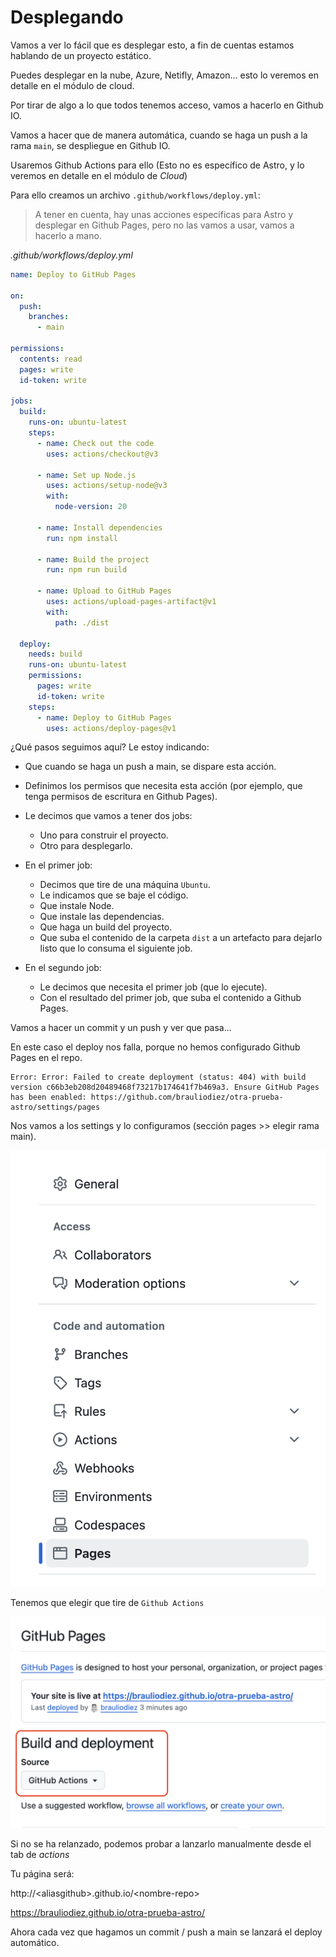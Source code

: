 # Desplegando

Vamos a ver lo fácil que es desplegar esto, a fin de cuentas estamos hablando de un proyecto estático.

Puedes desplegar en la nube, Azure, Netifly, Amazon... esto lo veremos en detalle en el módulo de cloud.

Por tirar de algo a lo que todos tenemos acceso, vamos a hacerlo en Github IO.

Vamos a hacer que de manera automática, cuando se haga un push a la rama `main`, se despliegue en Github IO.

Usaremos Github Actions para ello (Esto no es específico de Astro, y lo veremos en detalle en el módulo de _Cloud_)

Para ello creamos un archivo `.github/workflows/deploy.yml`:

> A tener en cuenta, hay unas acciones específicas para Astro y desplegar en Github Pages, pero no las vamos a usar, vamos a hacerlo a mano.

_.github/workflows/deploy.yml_

```yml
name: Deploy to GitHub Pages

on:
  push:
    branches:
      - main

permissions:
  contents: read
  pages: write
  id-token: write

jobs:
  build:
    runs-on: ubuntu-latest
    steps:
      - name: Check out the code
        uses: actions/checkout@v3

      - name: Set up Node.js
        uses: actions/setup-node@v3
        with:
          node-version: 20

      - name: Install dependencies
        run: npm install

      - name: Build the project
        run: npm run build

      - name: Upload to GitHub Pages
        uses: actions/upload-pages-artifact@v1
        with:
          path: ./dist

  deploy:
    needs: build
    runs-on: ubuntu-latest
    permissions:
      pages: write
      id-token: write
    steps:
      - name: Deploy to GitHub Pages
        uses: actions/deploy-pages@v1
```

¿Qué pasos seguimos aquí? Le estoy indicando:

- Que cuando se haga un push a main, se dispare esta acción.

- Definimos los permisos que necesita esta acción (por ejemplo, que tenga permisos de escritura en Github Pages).

- Le decimos que vamos a tener dos jobs:

  - Uno para construir el proyecto.
  - Otro para desplegarlo.

- En el primer job:

  - Decimos que tire de una máquina `Ubuntu`.
  - Le indicamos que se baje el código.
  - Que instale Node.
  - Que instale las dependencias.
  - Que haga un build del proyecto.
  - Que suba el contenido de la carpeta `dist` a un artefacto para dejarlo listo que lo consuma el siguiente job.

- En el segundo job:
  - Le decimos que necesita el primer job (que lo ejecute).
  - Con el resultado del primer job, que suba el contenido a Github Pages.

Vamos a hacer un commit y un push y ver que pasa...

En este caso el deploy nos falla, porque no hemos configurado Github Pages en el repo.

```
Error: Error: Failed to create deployment (status: 404) with build version c66b3eb208d20489468f73217b174641f7b469a3. Ensure GitHub Pages has been enabled: https://github.com/brauliodiez/otra-prueba-astro/settings/pages
```

Nos vamos a los settings y lo configuramos (sección pages >> elegir rama main).

![Drawer menu settings pages](./content/settings-menu.png)

Tenemos que elegir que tire de `Github Actions`

![Gh pages Github Actions](./content/settings-pages-gha.png)

Si no se ha relanzado, podemos probar a lanzarlo manualmente desde el tab de _actions_

Tu página será:

http://\<aliasgithub>.github.io/\<nombre-repo>

https://brauliodiez.github.io/otra-prueba-astro/

Ahora cada vez que hagamos un commit / push a main se lanzará el deploy automático.
